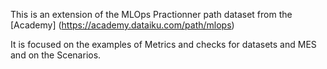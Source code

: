 This is an extension of the MLOps Practionner path dataset from the [Academy]
(https://academy.dataiku.com/path/mlops)

It is focused on the examples of Metrics and checks for datasets and MES and on the Scenarios. 
